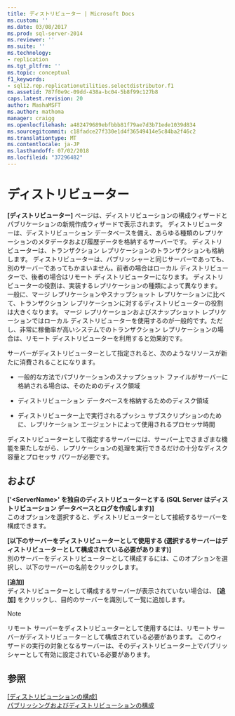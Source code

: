 ```yaml
---
title: ディストリビューター | Microsoft Docs
ms.custom: ''
ms.date: 03/08/2017
ms.prod: sql-server-2014
ms.reviewer: ''
ms.suite: ''
ms.technology:
- replication
ms.tgt_pltfrm: ''
ms.topic: conceptual
f1_keywords:
- sql12.rep.replicationutilities.selectdistributor.f1
ms.assetid: 787f0e9c-09dd-438a-bc04-5b8f99c127b8
caps.latest.revision: 20
author: MashaMSFT
ms.author: mathoma
manager: craigg
ms.openlocfilehash: a482479689ebfbbb81f79ae7d3b71ede1039d834
ms.sourcegitcommit: c18fadce27f330e1d4f36549414e5c84ba2f46c2
ms.translationtype: MT
ms.contentlocale: ja-JP
ms.lasthandoff: 07/02/2018
ms.locfileid: "37296482"
---
```

# <a name="distributor"></a>ディストリビューター
  **[ディストリビューター]** ページは、ディストリビューションの構成ウィザードとパブリケーションの新規作成ウィザードで表示されます。 ディストリビューターは、ディストリビューション データベースを備え、あらゆる種類のレプリケーションのメタデータおよび履歴データを格納するサーバーです。 ディストリビューターは、トランザクション レプリケーションのトランザクションも格納します。 ディストリビューターは、パブリッシャーと同じサーバーであっても、別のサーバーであってもかまいません。前者の場合はローカル ディストリビューターで、後者の場合はリモート ディストリビューターになります。 ディストリビューターの役割は、実装するレプリケーションの種類によって異なります。 一般に、マージ レプリケーションやスナップショット レプリケーションに比べて、トランザクション レプリケーションに対するディストリビューターの役割は大きくなります。 マージ レプリケーションおよびスナップショット レプリケーションではローカル ディストリビューターを使用するのが一般的です。ただし、非常に稼働率が高いシステムでのトランザクション レプリケーションの場合は、リモート ディストリビューターを利用すると効果的です。  
  
 サーバーがディストリビューターとして指定されると、次のようなリソースが新たに消費されることになります。  
  
-   一般的な方法でパブリケーションのスナップショット ファイルがサーバーに格納される場合は、そのためのディスク領域  
  
-   ディストリビューション データベースを格納するためのディスク領域  
  
-   ディストリビューター上で実行されるプッシュ サブスクリプションのために、レプリケーション エージェントによって使用されるプロセッサ時間  
  
 ディストリビューターとして指定するサーバーには、サーバー上でさまざまな機能を果たしながら、レプリケーションの処理を実行できるだけの十分なディスク容量とプロセッサ パワーが必要です。  
  
## <a name="options"></a>および  
 **['\<ServerName>' を独自のディストリビューターとする (SQL Server はディストリビューション データベースとログを作成します)]**  
 このオプションを選択すると、ディストリビューターとして接続するサーバーを構成できます。  
  
 **[以下のサーバーをディストリビューターとして使用する (選択するサーバーはディストリビューターとして構成されている必要があります)]**  
 別のサーバーをディストリビューターとして構成するには、このオプションを選択し、以下のサーバーの名前をクリックします。  
  
 **[追加]**  
 ディストリビューターとして構成するサーバーが表示されていない場合は、 **[追加]** をクリックし、目的のサーバーを識別して一覧に追加します。  
  
> [!NOTE]  
>  リモート サーバーをディストリビューターとして使用するには、リモート サーバーがディストリビューターとして構成されている必要があります。 このウィザードの実行の対象となるサーバーは、そのディストリビューター上でパブリッシャーとして有効に設定されている必要があります。  
  
## <a name="see-also"></a>参照  
 [[ディストリビューションの構成]](configure-distribution.md)   
 [パブリッシングおよびディストリビューションの構成](configure-publishing-and-distribution.md)  
  
  
